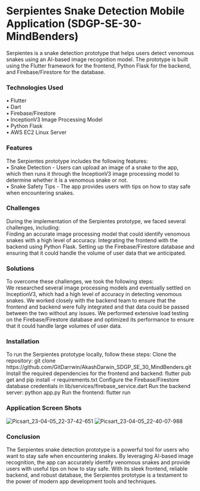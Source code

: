 # Serpientes Snake Detection Mobile Application (SDGP-SE-30-MindBenders)

Serpientes is a snake detection prototype that helps users detect venomous snakes using an AI-based image recognition model. The prototype is built using the Flutter framework for the frontend, Python Flask for the backend, and Firebase/Firestore for the database.

<h3>Technologies Used</h3>
  • Flutter<br>
  • Dart<br>
  • Firebase/Firestore<br>
  • InceptionV3 Image Processing Model<br>
  • Python Flask<br>
  • AWS EC2 Linux Server<br>

<h3>Features</h3>
The Serpientes prototype includes the following features:<br>
• Snake Detection - Users can upload an image of a snake to the app, which then runs it through the InceptionV3 image processing model to  determine whether it is a venomous snake or not.<br>
• Snake Safety Tips - The app provides users with tips on how to stay safe when encountering snakes.

<h3> Challenges </h3> 
During the implementation of the Serpientes prototype, we faced several challenges, including:<br>
Finding an accurate image processing model that could identify venomous snakes with a high level of accuracy.
Integrating the frontend with the backend using Python Flask.
Setting up the Firebase/Firestore database and ensuring that it could handle the volume of user data that we anticipated.

<h3>Solutions</h3>
To overcome these challenges, we took the following steps:<br>
We researched several image processing models and eventually settled on InceptionV3, which had a high level of accuracy in detecting venomous snakes.
We worked closely with the backend team to ensure that the frontend and backend were fully integrated and that data could be passed between the two without any issues.
We performed extensive load testing on the Firebase/Firestore database and optimized its performance to ensure that it could handle large volumes of user data.

<h3>Installation</h3>
To run the Serpientes prototype locally, follow these steps:
Clone the repository: git clone https://github.com/GitDarrwin/AkashDarwin_SDGP_SE_30_MindBenders.git
Install the required dependencies for the frontend and backend: flutter pub get and pip install -r requirements.txt
Configure the Firebase/Firestore database credentials in lib/services/firebase_service.dart
Run the backend server: python app.py
Run the frontend: flutter run

<h3/>Application Screen Shots</h3>

![Picsart_23-04-05_22-37-42-651](https://user-images.githubusercontent.com/90560618/230154436-b0a2264e-df99-4a75-86cb-4e68caa84f76.png)
![Picsart_23-04-05_22-40-07-988](https://user-images.githubusercontent.com/90560618/230154545-54599380-8427-4785-ae1d-3b5cf4797774.png)

<h3>Conclusion</h3>
The Serpientes snake detection prototype is a powerful tool for users who want to stay safe when encountering snakes. By leveraging AI-based image recognition, the app can accurately identify venomous snakes and provide users with useful tips on how to stay safe. With its sleek frontend, reliable backend, and robust database, the Serpientes prototype is a testament to the power of modern app development tools and techniques.
